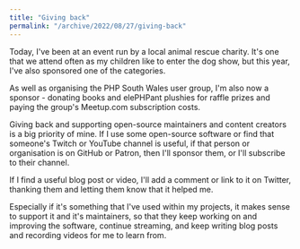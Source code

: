 ```yaml
---
title: "Giving back"
permalink: "/archive/2022/08/27/giving-back"
---
```


Today, I've been at an event run by a local animal rescue charity. It's one that we attend often as my children like to enter the dog show, but this year, I've also sponsored one of the categories.

As well as organising the PHP South Wales user group, I'm also now a sponsor - donating books and elePHPant plushies for raffle prizes and paying the group's Meetup.com subscription costs.

Giving back and supporting open-source maintainers and content creators is a big priority of mine. If I use some open-source software or find that someone's Twitch or YouTube channel is useful, if that person or organisation is on GitHub or Patron, then I'll sponsor them, or I'll subscribe to their channel.

If I find a useful blog post or video, I'll add a comment or link to it on Twitter, thanking them and letting them know that it helped me.

Especially if it's something that I've used within my projects, it makes sense to support it and it's maintainers, so that they keep working on and improving the software, continue streaming, and keep writing blog posts and recording videos for me to learn from.
